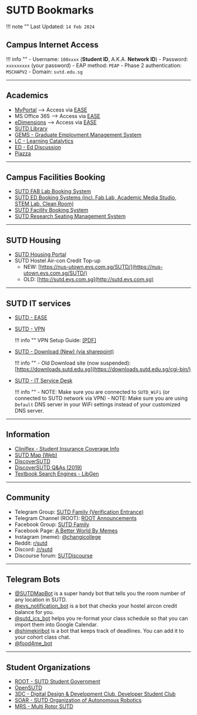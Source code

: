 # SUTD Bookmarks

!!! note ""
    Last Updated: `14 Feb 2024`

## Campus Internet Access

!!! info ""
    - Username: `100xxxx` (**Student ID**, A.K.A. **Network ID**)
    - Password: `xxxxxxxxx` (your password)
    - EAP method: `PEAP`
    - Phase 2 authentication: `MSCHAPV2`
    - Domain: `sutd.edu.sg`

---

## Academics

- [MyPortal](https://myportal.sutd.edu.sg) --> Access via [EASE](https://ease.sutd.edu.sg)
- MS Office 365 --> Access via [EASE](https://ease.sutd.edu.sg)
- [eDimensions](https://edimension.sutd.edu.sg/webapps/login/) --> Access via [EASE](https://ease.sutd.edu.sg)
- [SUTD Library](https://mylibrary.sutd.edu.sg)
- [GEMS - Graduate Employment Management System](https://sutd-csm.symplicity.com/students/index.php)
- [LC - Learning Catalytics](https://learningcatalytics.com/sign_in?login=true)
- [ED - Ed Discussion](https://edstem.org/us/login)
- [Piazza](https://piazza.com/)

---

## Campus Facilities Booking

- [SUTD FAB Lab Booking System](https://edbooking.sutd.edu.sg/fablabbooking/Web/)
- [SUTD ED Booking Systems (incl. Fab Lab, Academic Media Studio, STEM Lab, Clean Room)](https://edbooking.sutd.edu.sg/edsystems/)
- [SUTD Facility Booking System](https://usermgmtsys.sutd.edu.sg/login)
- [SUTD Research Seating Management System](https://rsms.sutd.edu.sg/)

---

## SUTD Housing

- [SUTD Housing Portal](https://hms.sutd.edu.sg/)
- SUTD Hostel Air-con Credit Top-up
    -  NEW: [https://nus-utown.evs.com.sg/SUTD/](https://nus-utown.evs.com.sg/SUTD/)
    -  OLD: [http://sutd.evs.com.sg](http://sutd.evs.com.sg)

---

## SUTD IT services

- [SUTD - EASE](https://ease.sutd.edu.sg/)
- [SUTD - VPN](https://sutdvpn.sutd.edu.sg/remote)

    !!! info ""
        VPN Setup Guide: [[PDF]](../assets/Guide-to-login-to-SUTD-VPN_v1.0.pdf)

- [SUTD - Download (New) (via sharepoint)](https://sutdapac-my.sharepoint.com/:f:/g/personal/sysop_sutd_edu_sg/EiRx2NWoIuFJoOL_9s1CfRAB3rFNfl5-2VSl_A4XwUa7lg)

    !!! info ""
        - Old Download site (now suspended): [https://downloads.sutd.edu.sg](https://downloads.sutd.edu.sg/cgi-bin/)

- [SUTD - IT Service Desk](http://itservicedesk.sutd.edu.sg/)

    !!! info ""
        - NOTE: Make sure you are connected to `SUTD_WiFi` (or connected to SUTD network via VPN)
        - NOTE: Make sure you are using `Default` DNS server in your WiFi settings instead of your customized DNS server.


---

## Information

- [Cliniflex - Student Insurance Coverage Info](https://www.mycg.com.sg/sutd#sutd/coverage)
- [SUTD Map (Web)](https://sutdmap.appspot.com)
- [DiscoverSUTD](https://discover.opensutd.org/)
- [DiscoverSUTD Q&As (2019)](https://hackmd.io/MT2rK-89QceRHcFNsXorfg?view#AMADiscoverSUTD)
- [Textbook Search Engines - LibGen](http://gen.lib.rus.ec)

---

## Community

- Telegram Group: [SUTD Family (Verification Entrance)](https://root.sutd.edu.sg/sutdfamily/)
- Telegram Channel (ROOT): [ROOT Announcements](https://t.me/SUTDROOTAnnouncements)
- Facebook Group: [SUTD Family](https://www.facebook.com/groups/522995557746987)
- Facebook Page: [A Better World By Memes](https://www.facebook.com/SUTDmemes/)
- Instagram (meme): [@changicollege](https://www.instagram.com/changicollege/)
- Reddit: [r/sutd](https://www.reddit.com/r/sutd/)
- Discord: [/r/sutd](https://discord.com/invite/gp6Yd3F)
- Discourse forum: [SUTDiscourse](https://sutdiscourse.org/login)

---

## Telegram Bots

- [@SUTDMapBot](https://t.me/SUTDMapBot) is a super handy bot that tells you the room number of any location in SUTD.
- [@evs_notification_bot](https://t.me/evs_notification_bot) is a bot that checks your hostel aircon credit balance for you.
- [@sutd_ics_bot](https://t.me/sutd_ics_bot) helps you re-format your class schedule so that you can import them into Google Calendar.
- [@shimekiribot](https://t.me/shimekiribot) is a bot that keeps track of deadlines. You can add it to your cohort class chat.
- [@food4me_bot](https://t.me/food4me_bot)

---

## Student Organizations 

- [ROOT - SUTD Student Government](https://root.sutd.edu.sg/)
- [OpenSUTD](https://opensutd.org/)
- [3DC - Digital Design & Development Club, Developer Student Club](https://3dcdsc.github.io/)
- [SOAR - SUTD Organization of Autonomous Robotics](https://soar.opensutd.org/)
- [MRS - Multi Rotor SUTD](https://multirotorsociety.github.io/)
